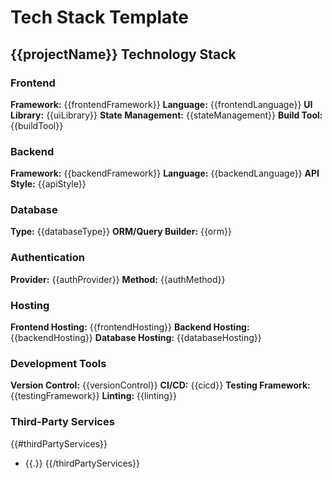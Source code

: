 # Tech Stack Template

## {{projectName}} Technology Stack

### Frontend
**Framework:** {{frontendFramework}}
**Language:** {{frontendLanguage}}
**UI Library:** {{uiLibrary}}
**State Management:** {{stateManagement}}
**Build Tool:** {{buildTool}}

### Backend
**Framework:** {{backendFramework}}
**Language:** {{backendLanguage}}
**API Style:** {{apiStyle}}

### Database
**Type:** {{databaseType}}
**ORM/Query Builder:** {{orm}}

### Authentication
**Provider:** {{authProvider}}
**Method:** {{authMethod}}

### Hosting
**Frontend Hosting:** {{frontendHosting}}
**Backend Hosting:** {{backendHosting}}
**Database Hosting:** {{databaseHosting}}

### Development Tools
**Version Control:** {{versionControl}}
**CI/CD:** {{cicd}}
**Testing Framework:** {{testingFramework}}
**Linting:** {{linting}}

### Third-Party Services
{{#thirdPartyServices}}
- {{.}}
{{/thirdPartyServices}}